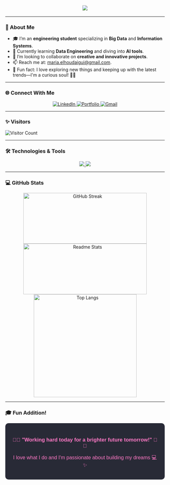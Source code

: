 <h1 align="center">
    <img src="https://readme-typing-svg.herokuapp.com/?font=Pacifico&size=40&color=FF1493&center=true&vCenter=true&width=600&height=70&lines=Hello+World!+💖;+I'm+Maria+El+Houdaigui+🌸;Welcome+to+My+Coder+Girl+World" />
</h1>

---

### 🌸 About Me  
- 🎓 I’m an **engineering student** specializing in **Big Data** and **Information Systems**.  
- 🌱 Currently learning **Data Engineering** and diving into **AI tools**.  
- 👯 I’m looking to collaborate on **creative and innovative projects**.  
- 📫 Reach me at: [maria.elhoudaigui@gmail.com](mailto:maria.elhoudaigui@gmail.com).  
- 🌟 Fun fact: I love exploring new things and keeping up with the latest trends—I'm a curious soul! 🧠✨  

---

### 🌐 Connect With Me  
<p align="center">
  <a href="https://www.linkedin.com/in/maria-el-houdaigui/" target="_blank">
    <img src="https://img.shields.io/badge/LinkedIn-FF1493?style=for-the-badge&logo=linkedin&logoColor=white" alt="LinkedIn" />
  </a>
  <a href="https://your-portfolio-link.com" target="_blank">
    <img src="https://img.shields.io/badge/Portfolio-000000?style=for-the-badge&logo=github&logoColor=white" alt="Portfolio" />
  </a>
  <a href="mailto:maria.elhoudaigui@gmail.com">
    <img src="https://img.shields.io/badge/Gmail-FF1493?style=for-the-badge&logo=gmail&logoColor=white" alt="Gmail" />
  </a>
</p>

---

### ✨ Visitors  
![Visitor Count](https://komarev.com/ghpvc/?username=mariaelhoudaigui&label=Visitors&color=FF1493&style=flat)

---

### 🛠️ Technologies & Tools  

<div align="center">
    <a href="https://github.com/lelouchfr/skill-icons" target="_blank">
        <img src="https://go-skill-icons.vercel.app/api/icons?i=mysql,python,html,css,js,java,hadoop,mongodb,tableau,eclipse,flask,docker,git&perline=13" />
    </a>
        <a href="https://github.com/lelouchfr/skill-icons" target="_blank">
        <img src="https://go-skill-icons.vercel.app/api/icons?i=tensorflow,pytorch,jupyter,opencv,pandas,debian,react,sqlite,kafka,oracle,matlab&titles=true" />
        </a>
    <br>
    
</div>


---
### 💻 GitHub Stats  
<div align="center">
  <!-- GitHub Streak -->
   <img width=390 height=160 src="https://github-readme-streak-stats-eight.vercel.app/?user=mariaelhoudaigui&theme=dracula&hide_border=false&border_radius=10" alt="GitHub Streak" />
  
  <!-- GitHub Stats -->
  <img width=390 height=160 src="https://github-readme-stats.vercel.app/api?username=mariaelhoudaigui&count_private=true&show_icons=true&theme=dracula&border_radius=10&rank_icon=github" alt="Readme Stats" />
  <br/>

  <!-- Top Languages -->
  <img width=325 align="center" src="https://github-readme-stats.vercel.app/api/top-langs/?username=mariaelhoudaigui&hide=HTML&langs_count=8&layout=compact&theme=dracula&border_radius=10&size_weight=0.5&count_weight=0.5" alt="Top Langs" />
</div>







---

### 🎓 Fun Addition!
<div align="center" style="background-color: #282a36; padding: 20px; border-radius: 10px; color: #f8f8f2; font-family: Arial, sans-serif;">
  <h3 style="color: #FF79C6; font-weight: bold;">🌸🌟 "Working hard today for a brighter future tomorrow!" 🌟🌸</h3>
  <p style="color: #FF79C6; font-size: 16px; margin-top: 10px;">
    I love what I do and I'm passionate about building my dreams 💻✨
  </p>
</div>
